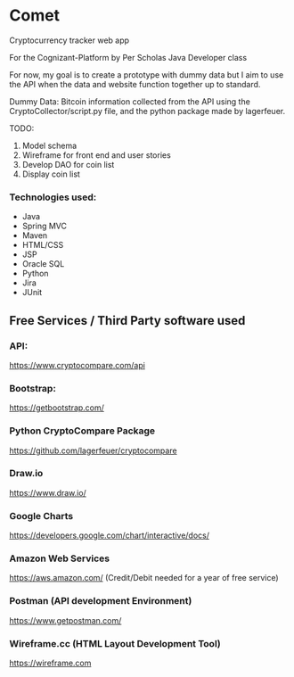 # Comet

Cryptocurrency tracker web app

For the Cognizant-Platform by Per Scholas Java Developer class

For now, my goal is to create a prototype with dummy data but I aim to use the API when the data and website function together up to standard.

Dummy Data: Bitcoin information collected from the API using the CryptoCollector/script.py file, and the python package made by lagerfeuer.

TODO:
1. Model schema 
2. Wireframe for front end and user stories
3. Develop DAO for coin list
4. Display coin list

### Technologies used:
* Java
* Spring MVC
* Maven
* HTML/CSS
* JSP
* Oracle SQL
* Python
* Jira
* JUnit

## Free Services / Third Party software used

### API:
https://www.cryptocompare.com/api

### Bootstrap:
https://getbootstrap.com/

### Python CryptoCompare Package
https://github.com/lagerfeuer/cryptocompare

### Draw.io
https://www.draw.io/

### Google Charts
https://developers.google.com/chart/interactive/docs/

### Amazon Web Services
https://aws.amazon.com/ (Credit/Debit needed for a year of free service)

### Postman (API development Environment)
https://www.getpostman.com/

### Wireframe.cc (HTML Layout Development Tool)
https://wireframe.com